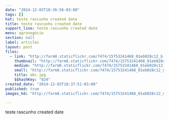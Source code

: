 ```yaml
---
date: "2014-12-03T18:36:56-03:00"
tags: []
hat: teste rascunho created date
title: teste rascunho created date
support_line: teste rascunho created date
menu: agronegócio
section: null
label: articles
layout: post
files:
  - link: "http://farm8.staticflickr.com/7474/15753241468_01eb028c12_b.jpg"
    thumbnail: "http://farm8.staticflickr.com/7474/15753241468_01eb028c12_t.jpg"
    medium: "http://farm8.staticflickr.com/7474/15753241468_01eb028c12_z.jpg"
    small: "http://farm8.staticflickr.com/7474/15753241468_01eb028c12_n.jpg"
    title: abc.jpg
    $$hashKey: "024"
created_date: "2014-12-03T18:37:51-03:00"
published: true
images_hd: "http://farm8.staticflickr.com/7474/15753241468_01eb028c12_n.jpg"

---
```

<p>teste rascunho created date</p>
